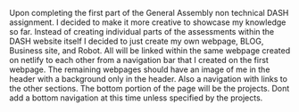 Upon completing the first part of the General Assembly non technical DASH assignment. I decided to make it more creative to showcase my knowledge so far.
Instead of creating individual parts of the assessments within the DASH website itself I decided to just create my own webpage, BLOG, Business site, and Robot.
All will be linked within the same webpage created on netlify to each other from a navigation bar that I created on the first webpage.
The remaining webpages should have an image of me in the header with a background only in the header. Also a navigation with links to the other sections.
The bottom portion of the page will be the projects.
Dont add a bottom navigation at this time unless specified by the projects.
